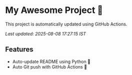 # My Awesome Project 🚀

This project is automatically updated using GitHub Actions.

_Last updated: 2025-08-08 17:27:15 IST_

## Features
- Auto-update README using Python 🐍
- Auto Git push with GitHub Actions 🤖
